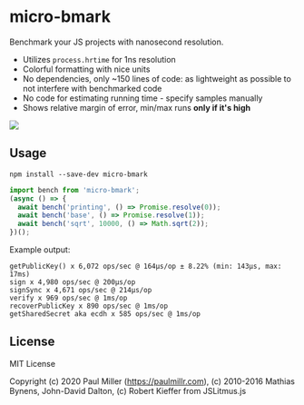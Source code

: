 # micro-bmark

Benchmark your JS projects with nanosecond resolution.

- Utilizes `process.hrtime` for 1ns resolution
- Colorful formatting with nice units
- No dependencies, only ~150 lines of code: as lightweight as possible to not interfere with benchmarked code
- No code for estimating running time - specify samples manually
- Shows relative margin of error, min/max runs **only if it's high**

![](https://user-images.githubusercontent.com/574696/184465244-b5784438-6af8-4a3d-abaa-03a0057768e6.png)

## Usage

    npm install --save-dev micro-bmark

```js
import bench from 'micro-bmark';
(async () => {
  await bench('printing', () => Promise.resolve(0));
  await bench('base', () => Promise.resolve(1));
  await bench('sqrt', 10000, () => Math.sqrt(2));
})();
```

Example output:

```
getPublicKey() x 6,072 ops/sec @ 164μs/op ± 8.22% (min: 143μs, max: 17ms)
sign x 4,980 ops/sec @ 200μs/op
signSync x 4,671 ops/sec @ 214μs/op
verify x 969 ops/sec @ 1ms/op
recoverPublicKey x 890 ops/sec @ 1ms/op
getSharedSecret aka ecdh x 585 ops/sec @ 1ms/op
```

## License

MIT License

Copyright (c) 2020 Paul Miller (https://paulmillr.com), (c) 2010-2016 Mathias Bynens, John-David Dalton, (c) Robert Kieffer from JSLitmus.js
